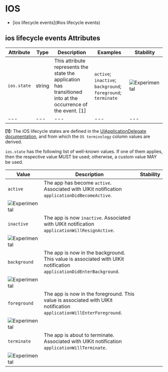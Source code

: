 
<!--- Hugo front matter used to generate the website version of this page:
--->

# IOS

- [ios lifecycle events](#ios lifecycle events)


## ios lifecycle events Attributes

| Attribute  | Type | Description  | Examples  | Stability |
|---|---|---|---|---|
| `ios.state` |  string | This attribute represents the state the application has transitioned into at the occurrence of the event. [1] | `active`; `inactive`; `background`; `foreground`; `terminate` | ![Experimental](https://img.shields.io/badge/-experimental-blue) |
|---|---|---|---|---|

**[1]:** The iOS lifecycle states are defined in the [UIApplicationDelegate documentation](https://developer.apple.com/documentation/uikit/uiapplicationdelegate#1656902), and from which the `OS terminology` column values are derived.


`ios.state` has the following list of well-known values. If one of them applies, then the respective value MUST be used; otherwise, a custom value MAY be used.

| Value  | Description | Stability |
|---|---|---|
| `active` | The app has become `active`. Associated with UIKit notification `applicationDidBecomeActive`.
 |  ![Experimental](https://img.shields.io/badge/-experimental-blue) |
| `inactive` | The app is now `inactive`. Associated with UIKit notification `applicationWillResignActive`.
 |  ![Experimental](https://img.shields.io/badge/-experimental-blue) |
| `background` | The app is now in the background. This value is associated with UIKit notification `applicationDidEnterBackground`.
 |  ![Experimental](https://img.shields.io/badge/-experimental-blue) |
| `foreground` | The app is now in the foreground. This value is associated with UIKit notification `applicationWillEnterForeground`.
 |  ![Experimental](https://img.shields.io/badge/-experimental-blue) |
| `terminate` | The app is about to terminate. Associated with UIKit notification `applicationWillTerminate`.
 |  ![Experimental](https://img.shields.io/badge/-experimental-blue) |

